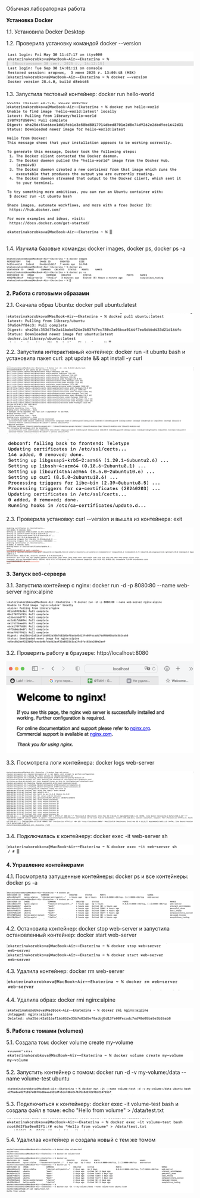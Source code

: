 Обычная лабораторная работа

**Установка Docker**

1.1. Установила Docker Desktop
   
1.2. Проверила установку командой docker --version

![alt text](screenshots/version.png)

1.3. Запустила тестовый контейнер: docker run hello-world

![alt text](screenshots/hello-world.png)

1.4. Изучила базовые команды: docker images, docker ps, docker ps -a

![alt text](screenshots/команды.png)

**2. Работа с готовыми образами**

2.1. Скачала образ Ubuntu: docker pull ubuntu:latest

![alt text](screenshots/docker_pull_ubuntu_latest.png)

2.2. Запустила интерактивный контейнер: docker run -it ubuntu bash и установила пакет curl: apt update && apt install -y curl

![alt text](screenshots/1.png)

![alt text](screenshots/2.png) 

2.3. Проверила установку: curl --version и вышла из контейнера: exit

![alt text](screenshots/version_exit.png) 

**3. Запуск веб-сервера**

3.1. Запустила контейнер с nginx: docker run -d -p 8080:80 --name web-server nginx:alpine

![alt text](screenshots/3.png)

3.2. Проверить работу в браузере: http://localhost:8080

![alt text](screenshots/4.png)

3.3. Посмотрела логи контейнера: docker logs web-server

![alt text](screenshots/logs.png) 

3.4. Подключилась к контейнеру: docker exec -it web-server sh

![alt text](screenshots/docker_exec.png)

**4. Управление контейнерами**

4.1. Посмотрела запущенные контейнеры: docker ps и все контейнеры: docker ps -a

![alt text](screenshots/5.png)

4.2. Остановила контейнер: docker stop web-server и запустила остановленный контейнер: docker start web-server

![alt text](screenshots/6.png)

4.3. Удалила контейнер: docker rm web-server

![alt text](screenshots/7.png)

4.4. Удалила образ: docker rmi nginx:alpine

![alt text](screenshots/8.png)

**5. Работа с томами (volumes)**

5.1. Создала том: docker volume create my-volume

![alt text](screenshots/9.png)

5.2. Запустить контейнер с томом: docker run -d -v my-volume:/data --name volume-test ubuntu

![alt text](screenshots/10.png)

5.3. Подключиться к контейнеру: docker exec -it volume-test bash и создала файл в томе: echo "Hello from volume" > /data/test.txt

![alt text](11.png)

5.4. Удалилаа контейнер и создала новый с тем же томом

![alt text](12.png)
